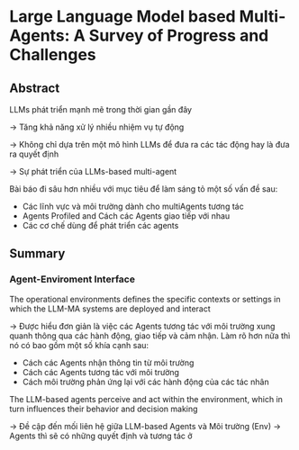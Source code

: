 # Large Language Model based Multi-Agents: A Survey of Progress and Challenges

## Abstract

LLMs phát triển mạnh mẽ trong thời gian gần đây

-> Tăng khả năng xử lý nhiều nhiệm vụ tự động

-> Không chỉ dựa trên một mô hình LLMs để đưa ra các tác động hay là đưa ra quyết định

-> Sự phát triển của LLMs-based multi-agent

Bài báo đi sâu hơn nhiều với mục tiêu để làm sáng tỏ một số vấn đề sau:

- Các lĩnh vực và môi trường dành cho multiAgents tương tác
- Agents Profiled and Cách các Agents giao tiếp với nhau
- Các cơ chế dùng để phát triển các agents

## Summary

### Agent-Enviroment Interface

The operational environments defines the specific contexts or
settings in which the LLM-MA systems are deployed and
interact

-> Được hiểu đơn giản là việc các Agents tương tác với môi trường xung quanh thông qua các hành động, giao tiếp và cảm nhận. Làm rõ hơn nữa thì nó có bao gồm một số khía cạnh sau:

- Cách các Agents nhận thông tin từ môi trường
- Cách các Agents tương tác với môi trường
- Cách môi trường phản ứng lại với các hành động của các tác nhân

The LLM-based agents perceive and act within
the environment, which in turn influences their behavior and
decision making

-> Đề cập đến mối liên hệ giữa LLM-based Agents và Môi trường (Env)
-> Agents thì sẽ có những quyết định và tương tác ở
